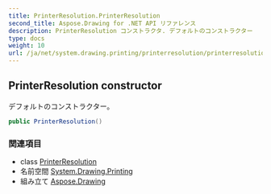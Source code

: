 ```yaml
---
title: PrinterResolution.PrinterResolution
second_title: Aspose.Drawing for .NET API リファレンス
description: PrinterResolution コンストラクタ. デフォルトのコンストラクター
type: docs
weight: 10
url: /ja/net/system.drawing.printing/printerresolution/printerresolution/
---
```

## PrinterResolution constructor

デフォルトのコンストラクター。

```csharp
public PrinterResolution()
```

### 関連項目

* class [PrinterResolution](../)
* 名前空間 [System.Drawing.Printing](../../printerresolution/)
* 組み立て [Aspose.Drawing](../../../)


